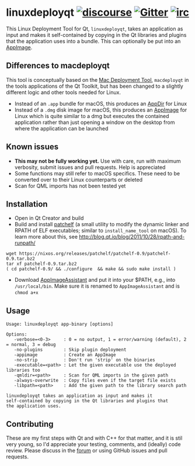 # linuxdeployqt  [![discourse](https://img.shields.io/badge/forum-discourse-orange.svg)](http://discourse.appimage.org/t/linuxdeployqt-new-linux-deployment-tool-for-qt/57) [![Gitter](https://badges.gitter.im/Join%20Chat.svg)](https://gitter.im/probonopd/AppImageKit?utm_source=badge&utm_medium=badge&utm_campaign=pr-badge) [![irc](https://img.shields.io/badge/IRC-%23AppImage%20on%20freenode-blue.svg)](https://webchat.freenode.net/?channels=AppImage)

This Linux Deployment Tool for Qt, `linuxdeployqt`, takes an application as input and makes it self-contained by copying in the Qt libraries and plugins that the application uses into a bundle. This can optionally be put into an [AppImage](http://appimage.org/).

## Differences to macdeployqt
This tool is conceptually based on the [Mac Deployment Tool](http://doc.qt.io/qt-5/osx-deployment.html), `macdeployqt` in the tools applications of the Qt Toolkit, but has been changed to a slightly different logic and other tools needed for Linux.

* Instead of an `.app` bundle for macOS, this produces an [AppDir](http://rox.sourceforge.net/desktop/AppDirs.html) for Linux
* Instead of a `.dmg` disk image for macOS, this produces an [AppImage](http://appimage.org/) for Linux which is quite similar to a dmg but executes the contained application rather than just opening a window on the desktop from where the application can be launched

## Known issues

* __This may not be fully working yet.__ Use with care, run with maximum verbosity, submit issues and pull requests. Help is appreciated
* Some functions may still refer to macOS specifics. These need to be converted over to their Linux counterparts or deleted
* Scan for QML imports has not been tested yet

## Installation

* Open in Qt Creator and build
* Build and install [patchelf](https://nixos.org/patchelf.html) (a small utility to modify the dynamic linker and RPATH of ELF executables; similar to `install_name_tool` on macOS). To learn more about this, see http://blog.qt.io/blog/2011/10/28/rpath-and-runpath/

```
wget https://nixos.org/releases/patchelf/patchelf-0.9/patchelf-0.9.tar.bz2
tar xf patchelf-0.9.tar.bz2
( cd patchelf-0.9/ && ./configure  && make && sudo make install )
```

* Download [AppImageAssistant](https://github.com/probonopd/AppImagaeKit/releases) and put it into your $PATH, e.g., into `/usr/local/bin`. Make sure it is renamed to `AppImageAssistant` and is `chmod a+x`

## Usage

```
Usage: linuxdeployqt app-binary [options]

Options:
   -verbose=<0-3>     : 0 = no output, 1 = error/warning (default), 2 = normal, 3 = debug
   -no-plugins        : Skip plugin deployment
   -appimage          : Create an AppImage
   -no-strip          : Don't run 'strip' on the binaries
   -executable=<path> : Let the given executable use the deployed libraries too
   -qmldir=<path>     : Scan for QML imports in the given path
   -always-overwrite  : Copy files even if the target file exists
   -libpath=<path>    : Add the given path to the library search path

linuxdeployqt takes an application as input and makes it
self-contained by copying in the Qt libraries and plugins that
the application uses.
```

## Contributing

These are my first steps with Qt and with C++ for that matter, and it is stil very young, so I'd appreciate your testing, comments, and (ideally) code review. Please discuss in the [forum](http://discourse.appimage.org/t/linuxdeployqt-new-linux-deployment-tool-for-qt/57) or using GitHub issues and pull requests.
